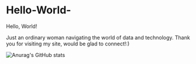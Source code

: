 # Hello-World-
Hello, World!

Just an ordinary woman navigating the world of data and technology. Thank you for visiting my site, would be glad to connect!:)

![Anurag's GitHub stats](https://github-readme-stats.vercel.app/api?username=grettethela&theme=dark&show_icons=true)



